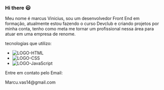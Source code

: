 ### Hi there :smiley:


Meu nome é marcus Vinicius, sou um desenvolvedor Front End em formação, atualmente estou fazendo o curso Devclub e criando projetos por minha conta, tenho como meta me tornar um profissional nessa área para atuar em uma empresa de renome. 

tecnologias que utilizo:

- <img src="https://img.shields.io/badge/HTML5-E34F26?style=for-the-badge&logo=html5&logoColor=white" alt="LOGO-HTML">
- <img src="https://img.shields.io/badge/CSS3-1572B6?style=for-the-badge&logo=css3&logoColor=white" alt="LOGO-CSS">
- <img src="https://img.shields.io/badge/JavaScript-323330?style=for-the-badge&logo=javascript&logoColor=F7DF1E" alt="LOGO-JavaScript">

<p>Entre em contato pelo Email:<p/>
<p>Marcu.vas14@gmail.com<p/>
<!--
**MarcusVinicius14/MarcusVinicius14** is a ✨ _special_ ✨ repository because its `README.md` (this file) appears on your GitHub profile.

Here are some ideas to get you started:

- 🔭 I’m currently working on ...
- 🌱 I’m currently learning ...
- 👯 I’m looking to collaborate on ...
- 🤔 I’m looking for help with ...
- 💬 Ask me about ...
- 📫 How to reach me: ...
- 😄 Pronouns: ...
- ⚡ Fun fact: ...
-->
